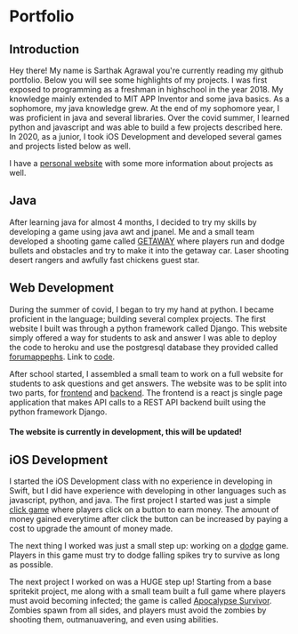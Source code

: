 <h1>Portfolio</h1>

<h2>Introduction</h2>

Hey there! My name is Sarthak Agrawal you're currently reading my github portfolio. Below you will see some highlights of my projects. I was first exposed to programming as a freshman in highschool in the year 2018. My knowledge mainly extended to MIT APP Inventor and some java basics. As a sophomore, my java knowledge grew. At the end of my sophomore year, I was proficient in java and several libraries. Over the covid summer, I learned python and javascript and was able to build a few projects described here. In 2020, as a junior, I took iOS Development and developed several games and projects listed below as well.

I have a [personal website](https://sarthyparty.github.io/#/) with some more information about projects as well.
<h2>Java</h2>

After learning java for almost 4 months, I decided to try my skills by developing a game using java awt and jpanel. Me and a small team developed a shooting game called [GETAWAY](https://github.com/EPHS-Java-2020/final-post-ap-project-2020-team-mario/) where players run and dodge bullets and obstacles and try to make it into the getaway car. Laser shooting desert rangers and awfully fast chickens guest star.

<h2>Web Development</h2>

During the summer of covid, I began to try my hand at python. I became proficient in the language; building several complex projects. The first website I built was through a python framework called Django. This website simply offered a way for students to ask and answer I was able to deploy the code to heroku and use the postgresql database they provided called [forumappephs](http://forumappephs.herokuapp.com/). Link to [code](https://github.com/sarthyparty/forumappephs).

After school started, I assembled a small team to work on a full website for students to ask questions and get answers. The website was to be split into two parts, for [frontend](https://github.com/sarthyparty/forumapp_front) and [backend](https://github.com/sarthyparty/forumapp-backapi). The frontend is a react js single page application that makes API calls to a REST API backend built using the python framework Django. 
<h4>The website is currently in development, this will be updated!</h4>

<h2>iOS Development</h2>

I started the iOS Development class with no experience in developing in Swift, but I did have experience with developing in other languages such as javascript, python, and java. The first project I started was just a simple [click game](https://github.com/sarthyparty/clicker_game/) where players click on a button to earn money. The amount of money gained everytime after click the button can be increased by paying a cost to upgrade the amount of money made.

The next thing I worked was just a small step up: working on a [dodge](https://github.com/sarthyparty/dodge/) game. Players in this game must try to dodge falling spikes try to survive as long as possible.

The next project I worked on was a HUGE step up! Starting from a base spritekit project, me along with a small team built a full game where players must avoid becoming infected; the game is called [Apocalypse Survivor](https://github.com/sarthyparty/Infection-Tag/). Zombies spawn from all sides, and players must avoid the zombies by shooting them, outmanuavering, and even using abilities. 




